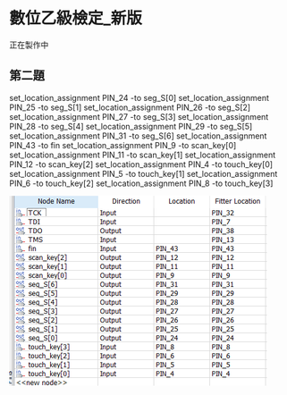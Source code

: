 # 數位乙級檢定_新版

正在製作中





## 第二題

set_location_assignment PIN_24 -to seg_S[0]
set_location_assignment PIN_25 -to seg_S[1]
set_location_assignment PIN_26 -to seg_S[2]
set_location_assignment PIN_27 -to seg_S[3]
set_location_assignment PIN_28 -to seg_S[4]
set_location_assignment PIN_29 -to seg_S[5]
set_location_assignment PIN_31 -to seg_S[6]
set_location_assignment PIN_43 -to fin
set_location_assignment PIN_9 -to scan_key[0]
set_location_assignment PIN_11 -to scan_key[1]
set_location_assignment PIN_12 -to scan_key[2]
set_location_assignment PIN_4 -to touch_key[0]
set_location_assignment PIN_5 -to touch_key[1]
set_location_assignment PIN_6 -to touch_key[2]
set_location_assignment PIN_8 -to touch_key[3]

![image-20221206132632947](Readme.assets/image-20221206132632947.png)
